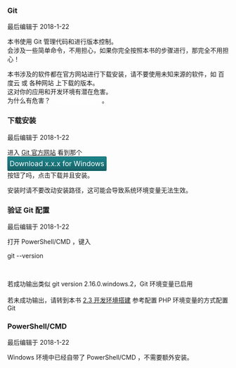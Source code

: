 <div class="container-fluid">
    <div class="card card-cascade my-5 hoverable">
        <div class="view gradient-card-header indigo">
            <h3 class="h3-responsive">Git</h3>
            <p>最后编辑于 2018-1-22</p>
        </div>
        <div class="card-body">
            <p class="card-text">
                <span class="h4-responsive">
                    本书使用 Git 管理代码和进行版本控制。
                    <br>
                    会涉及一些简单命令，不用担心，如果你完全按照本书的步骤进行，那完全不用担心！
                </span>
            </p>
        </div>
        <div class="card red lighten-1 z-depth-2">
            <div class="card-body">
                <p class="white-text mb-0">
                    本书涉及的软件都在官方网站进行下载安装，请不要使用未知来源的软件，如 百度云 或 各种网站 上下载的版本。
                    <br>
                    这对你的应用和开发环境有潜在危害。
                    <br>
                    为什么有危害？ <a href="https://baike.baidu.com/item/XcodeGhost" rel="noopener noreferrer" target="_black" style="color:#fff">XcodeGhost 事件</a>。
                </p>
            </div>
        </div>
    </div>
    <div class="card card-cascade my-5 hoverable">
        <div class="view gradient-card-header indigo">
            <h3 class="h3-responsive">下载安装</h3>
            <p>最后编辑于 2018-1-22</p>
        </div>
        <div class="card-body">
            <p class="card-text">
                <span class="h4-responsive">
                    进入 <a href="https://git-scm.com/" target="_black" rel="noopener noreferrer">Git 官方网站</a> 
                    看到那个 <a style="border-radius:2px;box-shadow:0 1px 0 #148a92;display:block;width:224px;padding:5px 0;font-size:16px;color:#fff;text-align:center;background-image:linear-gradient(#1c868c,#186368);border-top:solid 1px #085e64;border-right:solid 1px #1f6367;border-bottom:solid 1px #134143;border-left:solid 1px #1f6367;transition-duration:0.3s">Download x.x.x for Windows</a> 按钮了吗，点击下载并且安装。
                </span>
            </p>
        </div>
        <div class="card red lighten-1 z-depth-2">
            <div class="card-body">
                <p class="white-text mb-0">
                    安装时请不要改动安装路径，这可能会导致系统环境变量无法生效。
                </p>
            </div>
        </div>
    </div>
    <div class="card card-cascade my-5 hoverable">
        <div class="view gradient-card-header indigo">
            <h3 class="h3-responsive">验证 Git 配置</h3>
            <p>最后编辑于 2018-1-22</p>
        </div>
        <div class="card-body">
            <p class="card-text">
                <span class="h4-responsive">
                    打开 PowerShell/CMD ，键入
                </span>
            </p>
            <div class="card info-color z-depth-2">
                <div class="card-body">
                    <p class="white-text mb-0">
                        git --version
                    </p>
                </div>
            </div>
            <br>
            <p class="card-text">
                <span class="h4-responsive">
                    若成功输出类似 <span class="red-text">git version 2.16.0.windows.2</span>，Git 环境变量已启用
                    <br><br>
                    若未成功输出，请转到本书 <a href="https://www.kancloud.cn/inbuff/thinkphp/507676" rel="noopener noreferrer"><span class="blue-text">2.3 开发环境搭建</span></a> 参考配置 PHP 环境变量的方式配置 Git
                </span>
            </p>
        </div>
    </div>
    <div class="card card-cascade my-5 hoverable">
        <div class="view gradient-card-header indigo">
            <h3 class="h3-responsive">PowerShell/CMD</h3>
            <p>最后编辑于 2018-1-22</p>
        </div>
        <div class="card-body">
            <p class="card-text">
                <span class="h4-responsive">
                    Windows 环境中已经自带了 PowerShell/CMD ，不需要额外安装。
                </span>
            </p>
        </div>
    </div>
</div>
